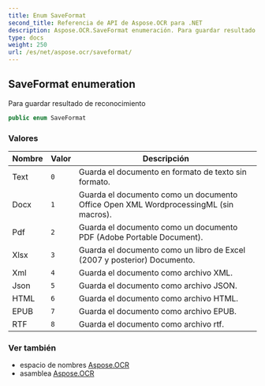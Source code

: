 ```yaml
---
title: Enum SaveFormat
second_title: Referencia de API de Aspose.OCR para .NET
description: Aspose.OCR.SaveFormat enumeración. Para guardar resultado de reconocimiento
type: docs
weight: 250
url: /es/net/aspose.ocr/saveformat/
---
```

## SaveFormat enumeration

Para guardar resultado de reconocimiento

```csharp
public enum SaveFormat
```

### Valores

| Nombre | Valor | Descripción |
| --- | --- | --- |
| Text | `0` | Guarda el documento en formato de texto sin formato. |
| Docx | `1` | Guarda el documento como un documento Office Open XML WordprocessingML (sin macros). |
| Pdf | `2` | Guarda el documento como un documento PDF (Adobe Portable Document). |
| Xlsx | `3` | Guarda el documento como un libro de Excel (2007 y posterior) Documento. |
| Xml | `4` | Guarda el documento como archivo XML. |
| Json | `5` | Guarda el documento como archivo JSON. |
| HTML | `6` | Guarda el documento como archivo HTML. |
| EPUB | `7` | Guarda el documento como archivo EPUB. |
| RTF | `8` | Guarda el documento como archivo rtf. |

### Ver también

* espacio de nombres [Aspose.OCR](../../aspose.ocr/)
* asamblea [Aspose.OCR](../../)


